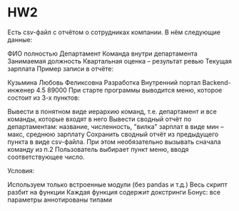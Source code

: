 # HW2
Есть csv-файл с отчётом о сотрудниках компании. В нём следующие данные:

ФИО полностью
Департамент
Команда внутри департамента
Занимаемая должность
Квартальная оценка – результат ревью
Текущая зарплата
Пример записи в отчёте:

Кузьмина Любовь Феликсовна
Разработка
Внутренний портал
Backend-инженер
4.5
89000
При старте программы выводится меню, которое состоит из 3-х пунктов:

Вывести в понятном виде иерархию команд, т.е. департамент и все команды, которые входят в него
Вывести сводный отчёт по департаментам: название, численность, "вилка" зарплат в виде мин – макс, среднюю зарплату
Сохранить сводный отчёт из предыдущего пункта в виде csv-файла. При этом необязательно вызывать сначала команду из п.2
Пользователь выбирает пункт меню, вводя соответствующее число.

Условия:

Используем только встроенные модули (без pandas и т.д.)
Весь скрипт разбит на функции
Каждая функция содержит докстринги
Бонус: все параметры аннотированы типами
